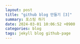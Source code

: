 ```yaml
---
layout: post
title: "github blog 만들기 [3]"
summary: 포스팅 하기
date: 2024-03-01 10:06:52 +0900
categories: blog
tags: jekyll blog github-page
---
```

